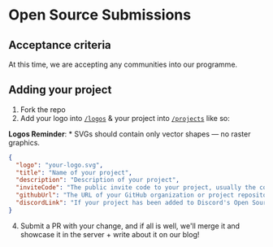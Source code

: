 # Open Source Submissions

## Acceptance criteria

At this time, we are accepting any communities into our programme.

## Adding your project

1. Fork the repo
2. Add your logo into [`/logos`](https://github.com/OpenSource-It1/open-source/blob/master/logos) & your project into [`/projects`](https://github.com/OpenSource-It1/open-source/blob/master/projects/PROJECTS.md) like so:

**Logos Reminder**:
    * SVGs should contain only vector shapes — no raster graphics.


```json
{
  "logo": "your-logo.svg",
  "title": "Name of your project",
  "description": "Description of your project",
  "inviteCode": "The public invite code to your project, usually the code after https://discord.gg/",
  "githubUrl": "The URL of your GitHub organization or project repository.",
  "discordLink": "If your project has been added to Discord's Open Source repo, send the PR link here."
}
```

4.  Submit a PR with your change, and if all is well, we'll merge it and showcase it in the server + write about it on our blog!
